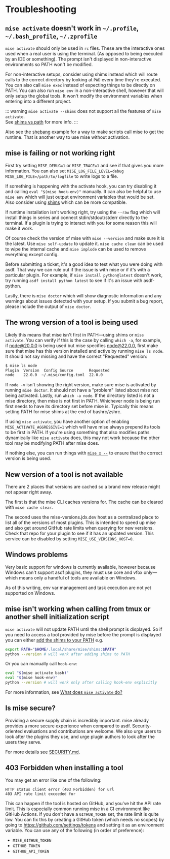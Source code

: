 # Troubleshooting

## `mise activate` doesn't work in `~/.profile`, `~/.bash_profile`, `~/.zprofile`

`mise activate` should only be used in `rc` files. These are the interactive ones used when
a real user is using the terminal. (As opposed to being executed by an IDE or something). The prompt
isn't displayed in non-interactive environments so PATH won't be modified.

For non-interactive setups, consider using shims instead which will route calls to the correct
directory by looking at `PWD` every time they're executed. You can also call `mise exec` instead of
expecting things to be directly on PATH. You can also run `mise env` in a non-interactive shell,
however that
will only setup the global tools. It won't modify the environment variables when entering into a
different project.

::: warning
`mise activate --shims` does not support all the features of `mise activate`.<br>
See [shims vs path](/dev-tools/shims.html#shims-vs-path) for more info.
:::

Also see the [shebang](/tips-and-tricks#shebang) example for a way to make scripts call mise to get
the runtime.
That is another way to use mise without activation.

## mise is failing or not working right

First try setting `MISE_DEBUG=1` or `MISE_TRACE=1` and see if that gives you more information.
You can also set `MISE_LOG_FILE_LEVEL=debug MISE_LOG_FILE=/path/to/logfile` to write logs to a file.

If something is happening with the activate hook, you can try disabling it and
calling `eval "$(mise hook-env)"` manually.
It can also be helpful to use `mise env` which will just output environment variables that would be
set.
Also consider using [shims](/dev-tools/shims.md) which can be more compatible.

If runtime installation isn't working right, try using the `--raw` flag which will install things in
series and connect stdin/stdout/stderr directly to the terminal. If a plugin is trying to interact
with you for some reason this will make it work.

Of course check the version of mise with `mise --version` and make sure it is the latest.
Use `mise self-update`
to update it. `mise cache clean` can be used to wipe the internal cache and `mise implode` can be
used
to remove everything except config.

Before submitting a ticket, it's a good idea to test what you were doing with asdf. That way we can
rule
out if the issue is with mise or if it's with a particular plugin. For example,
if `mise install python@latest`
doesn't work, try running `asdf install python latest` to see if it's an issue with asdf-python.

Lastly, there is `mise doctor` which will show diagnostic information and any warnings about issues
detected with your setup. If you submit a bug report, please include the output of `mise doctor`.

## The wrong version of a tool is being used

Likely this means that mise isn't first in PATH—using shims or `mise activate`. You can verify if
this is the case by calling `which -a`, for example, if node@20.0.0 is being used but mise specifies
node@22.0.0, first make sure that mise has this version installed and active by running `mise ls node`.
It should not say missing and have the correct "Requested" version:

```bash
$ mise ls node
Plugin  Version  Config Source       Requested
node    22.0.0  ~/.mise/config.toml  22.0.0
```

If `node -v` isn't showing the right version, make sure mise is activated by running `mise doctor`.
It should not have a "problem" listed about mise not being activated. Lastly, run `which -a node`.
If the directory listed is not a mise directory, then mise is not first in PATH. Whichever node is
being run first needs to have its directory set before mise is. Typically this means setting PATH for
mise shims at the end of bashrc/zshrc.

If using `mise activate`, you have another option of enabling `MISE_ACTIVATE_AGGRESSIVE=1` which will
have mise always prepend its tools to be first in PATH. If you're using something that also modifies
paths dynamically like `mise activate` does, this may not work because the other tool may be modifying
PATH after mise does.

If nothing else, you can run things with [`mise x --`](/cli/exec) to ensure that the correct version is being used.

## New version of a tool is not available

There are 2 places that versions are cached so a brand new release might not appear right away.

The first is that the mise CLI caches versions for. The cache can be cleared with `mise cache clear`.

The second uses the mise-versions.jdx.dev host as a centralized
place to list all of the versions of most plugins. This is intended to speed up mise and also
get around GitHub rate limits when querying for new versions. Check that repo for your plugin to
see if it has an updated version. This service can be disabled by
setting `MISE_USE_VERSIONS_HOST=0`.

## Windows problems

Very basic support for windows is currently available, however because Windows can't support asdf
plugins, they must use core and vfox only—which means only a handful of tools are available on
Windows.

As of this writing, env var management and task execution are not yet supported on Windows.

## mise isn't working when calling from tmux or another shell initialization script

`mise activate` will not update PATH until the shell prompt is displayed. So if you need to access a
tool provided by mise before the prompt is displayed you can either
[add the shims to your PATH](/dev-tools/shims.html#how-to-add-mise-shims-to-path) e.g.

```bash
export PATH="$HOME/.local/share/mise/shims:$PATH"
python --version # will work after adding shims to PATH
```

Or you can manually call `hook-env`:

```bash
eval "$(mise activate bash)"
eval "$(mise hook-env)"
python --version # will work only after calling hook-env explicitly
```

For more information, see [What does `mise activate` do?](/faq#what-does-mise-activate-do)

## Is mise secure?

Providing a secure supply chain is incredibly important. mise already provides a more secure
experience when compared to asdf. Security-oriented evaluations and contributions are welcome.
We also urge users to look after the plugins they use, and urge plugin authors to look after
the users they serve.

For more details see [SECURITY.md](https://github.com/jdx/mise/blob/main/SECURITY.md).

## 403 Forbidden when installing a tool

You may get an error like one of the following:

```text
HTTP status client error (403 Forbidden) for url
403 API rate limit exceeded for
```

This can happen if the tool is hosted on GitHub, and you've hit the API rate limit. This is especially
common running mise in a CI environment like GitHub Actions. If you don't have a `GITHUB_TOKEN`
set, the rate limit is quite low. You can fix this by creating a GitHub token (which needs no scopes)
by going to <https://github.com/settings/tokens> and setting it as an environment variable. You can
use any of the following (in order of preference):

- `MISE_GITHUB_TOKEN`
- `GITHUB_TOKEN`
- `GITHUB_API_TOKEN`
